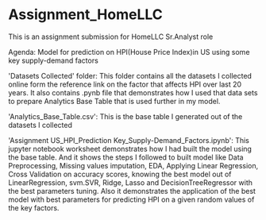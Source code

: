 # Assignment_HomeLLC
This is an assignment submission for HomeLLC Sr.Analyst role

Agenda: Model for prediction on HPI(House Price Index)in US using some key supply-demand factors

'Datasets Collected' folder: This folder contains all the datasets I collected online form the reference link on the factor that affects HPI over last 20 years. 
It also contains .pynb file that demonstrates how I used that data sets to prepare Analytics Base Table that is used further in my model.

'Analytics_Base_Table.csv': This is the base table I generated out of the datasets I collected

'Assignment US_HPI_Prediction Key_Supply-Demand_Factors.ipynb': This jupyter notebook worksheet demonstrates how I had built the model using the base table.
And it shows the steps I followed to built model like Data Preprocessing, Missing values imputation, EDA, Applying Linear Regression, Cross Validation on accuracy scores,
knowing the best model out of LinearRegression, svm.SVR, Ridge, Lasso and DecisionTreeRegressor with the best parameters tuning.
Also it demonstrates the application of the best model with best parameters for predicting HPI on a given random values of the key factors. 
